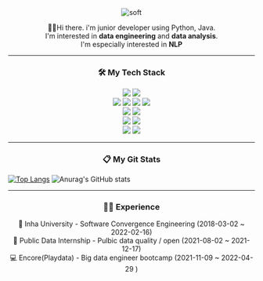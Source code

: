 <!-- header: https://github.com/kyechan99/capsule-render/blob/master/README.md#custom-color-list -->
## <a id="soft" align="center">
![soft](https://capsule-render.vercel.app/api?type=soft&color=auto&text=Wellcome%20to%20TJ%20Park%20GitHub&fontSize=40&animation=twinkling)

<p align="center">
  ✋🏼Hi there. i'm junior developer using Python, Java. <br>
  I'm interested in <b>data engineering</b> and <b>data analysis</b>. <br>
  I'm especially interested in <b>NLP</b> 
</p>
  
<hr>
  
<h3 align="center"> 🛠️ My Tech Stack </h3>
<p align="center">
  <img src="https://img.shields.io/badge/Python-3776AB?style=flat-square&logo=Python&logoColor=white"/>
  <img src="https://img.shields.io/badge/Flask-E6E6E6?style=flat-square&logo=Flask&logoColor=black"/>
  <br>
  <img src="https://img.shields.io/badge/Java-007396?style=flat-square&logo=Java&logoColor=white"/>
  <img src="https://img.shields.io/badge/Html-E34F26?style=flat-square&logo=Html5&logoColor=white"/>
  <img src="https://img.shields.io/badge/CSS-1572B6?style=flat-square&logo=CSS3&logoColor=white"/>
  <img src="https://img.shields.io/badge/JavaScript-F7DF1E?style=flat-square&logo=JavaScript&logoColor=black"/>
  <br>
  <img src="https://img.shields.io/badge/Apache Hadoop-66CCFF?style=flat-square&logo=Apache%20Hadoop&logoColor=black"/>
  <img src="https://img.shields.io/badge/Apache Spark-E25A1C?style=flat-square&logo=Apache%20Spark&logoColor=white"/>
  <br>
  <img src="https://img.shields.io/badge/MySQL-4479A1?style=flat-square&logo=MySQL&logoColor=white"/>
  <img src="https://img.shields.io/badge/MongoDB-47A248?style=flat-square&logo=MongoDB&logoColor=white"/>
  <br>
  <img src="https://img.shields.io/badge/Elasticsearch-005571?style=flat-square&logo=Elasticsearch&logoColor=white"/>
  <img src="https://img.shields.io/badge/Kibana-005571?style=flat-square&logo=Kibana&logoColor=white"/>
</p>
  
<hr>

<h3 align="center"> 📋 My Git Stats </h3>
  
  [![Top Langs](https://github-readme-stats.vercel.app/api/top-langs/?username=ih-tjpark&anuraghazra/github-readme-stats)](https://github.com/anuraghazra/github-readme-stats)
  ![Anurag's GitHub stats](https://github-readme-stats.vercel.app/api?username=ih-tjpark&count_private=true&show_icons=true&theme=cobalt)
  
<hr>
  
<h3 align="center"> 🚶🏻 Experience  </h3>
<p align="center">
🏫 Inha University - Software Convergence Engineering (2018-03-02 ~ 2022-02-16) <br>
🏢 Public Data Internship - Pulbic data quality / open (2021-08-02 ~ 2021-12-17) <br>
💻 Encore(Playdata) - Big data engineer bootcamp (2021-11-09 ~ 2022-04-29 )
</p>  

